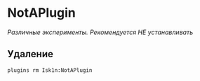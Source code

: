 # NotAPlugin
*Различные эксперименты. Рекомендуется НЕ устанавливать*

## Удаление
`plugins rm Isk1n:NotAPlugin`